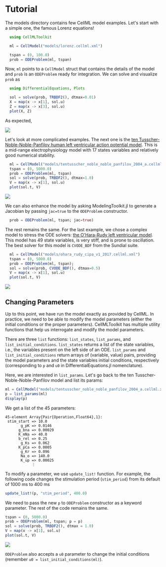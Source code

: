 # Tutorial

The models directory contains few CellML model examples. Let's start with a simple one, the famous Lorenz equations!

```Julia
  using CellMLToolkit

  ml = CellModel("models/lorenz.cellml.xml")

  tspan = (0, 100.0)
  prob = ODEProblem(ml, tspan)
```

Now, `ml` points to a `CellModel` struct that contains the details of the model and `prob` is an `ODEProblem` ready for integration. We can solve and visualize `prob` as

```Julia
  using DifferentialEquations, Plots

  sol = solve(prob, TRBDF2(), dtmax=0.01)
  X = map(x -> x[1], sol.u)
  Z = map(x -> x[3], sol.u)
  plot(X, Z)
```

As expected,

![](../../../figures/lorenz.png)

Let's look at more complicated examples. The next one is the [ten Tusscher-Noble-Noble-Panfilov human left ventricular action potential model](https://journals.physiology.org/doi/full/10.1152/ajpheart.00794.2003). This is a mid-range electrophysiology model with 17 states variables and relatively good numerical stability.

```Julia
  ml = CellModel("models/tentusscher_noble_noble_panfilov_2004_a.cellml.xml")
  tspan = (0, 5000.0)
  prob = ODEProblem(ml, tspan)
  sol = solve(prob, TRBDF2(), dtmax=1.0)
  V = map(x -> x[1], sol.u)
  plot(sol.t, V)
```

![](../../../figures/ten.png)

We can also enhance the model by asking ModelingToolkit.jl to generate a Jacobian by passing `jac=true` to the `ODEProblem` constructor.

```Julia
  prob = ODEProblem(ml, tspan; jac=true)  
```

The rest remains the same. For the last example, we chose a complex model to stress the ODE solvers: [the O'Hara-Rudy left ventricular model](https://journals.plos.org/ploscompbiol/article?id=10.1371/journal.pcbi.1002061). This model has 49 state variables, is very stiff, and is prone to oscillation. The best solver for this model is `CVODE_BDF` from the Sundial suite.

```Julia
  ml = CellModel("models/ohara_rudy_cipa_v1_2017.cellml.xml")
  tspan = (0, 5000.0)
  prob = ODEProblem(ml, tspan);
  sol = solve(prob, CVODE_BDF(), dtmax=0.5)
  V = map(x -> x[1], sol.u)
  plot(sol.t, V)
```

![](../../../figures/ohara_rudy.png)

## Changing Parameters

Up to this point, we have run the model exactly as provided by CellML. In practice, we need to be able to modify the model parameters (either the initial conditions or the proper parameters). CellMLToolkit has multiple utility functions that help us interrogate and modify the model parameters.

There are three `list` functions: `list_states`, `list_params`, and `list_initial_conditions`. `list_states` returns a list of the state variables, i.e., the variables present on the left side of an ODE. `list_params` and `list_initial_conditions` return arrays of (variable, value) pairs, providing the model parameters and the state variables initial conditions, respectively (corresponding to `p` and `u0` in DifferentialEquations.jl nomenclature).

Here, we are interested in `list_params`. Let's go back to the ten Tusscher-Noble-Noble-Panfilov model and list its params:

```julia
ml = CellModel("models/tentusscher_noble_noble_panfilov_2004_a.cellml.xml")
p = list_params(ml)
display(p)
```

We get a list of the 45 parameters:

```
45-element Array{Pair{Operation,Float64},1}:
 stim_start => 10.0
       g_pK => 0.0146
      g_bna => 0.00029
      K_mNa => 40.0
      b_rel => 0.25
       g_Ks => 0.062
      K_pCa => 0.0005
       g_Kr => 0.096
       Na_o => 140.0
       K_up => 0.00025
            ⋮
```

To modify a parameter, we use `update_list!` function. For example, the following code changes the stimulation period (`stim_period`) from its default of 1000 ms to 400 ms

```julia
update_list!(p, "stim_period", 400.0)
```

We need to pass the new `p` to `ODEProblem` constructor as a keyword parameter. The rest of the code remains the same.

```julia
tspan = (0, 5000.0)
prob = ODEProblem(ml, tspan; p = p)
sol = solve(prob, TRBDF2(), dtmax = 1.0)
V = map(x -> x[1], sol.u)
plot(sol.t, V)
```

![](../../../figures/ten_400.png)

`ODEProblem` also accepts a `u0` parameter to change the initial conditions (remember `u0 = list_initial_conditions(ml)`).
